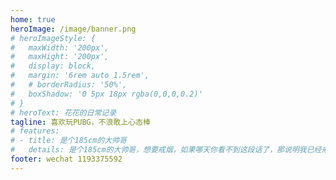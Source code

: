 ```yaml
---
home: true
heroImage: /image/banner.png
# heroImageStyle: {
#   maxWidth: '200px',
#   maxHight: '200px',
#   display: block,
#   margin: '6rem auto 1.5rem',
#   # borderRadius: '50%',
#   boxShadow: '0 5px 18px rgba(0,0,0,0.2)'
# }
# heroText: 花花的日常记录
tagline: 喜欢玩PUBG，不浪敢上心态棒
# features:
# - title: 是个185cm的大帅哥
#   details: 是个185cm的大帅哥，想要戒烟，如果哪天你看不到这段话了，那说明我已经戒掉烟了
footer: wechat 1193375592
---
```

